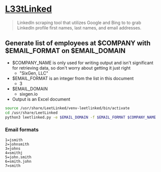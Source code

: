 # [L33tLinked](https://github.com/Sq00ky/LeetLinked)

> LinkedIn scraping tool that utilizes Google and Bing to to grab LinkedIn profile first names, last names, and email addresses.

## Generate list of employees at $COMPANY with $EMAIL_FORMAT on $EMAIL_DOMAIN

- $COMPANY_NAME is only used for writing output and isn't significant for retrieving data, so don't worry about getting it just right
  - "SixGen, LLC"
- $EMAIL_FORMAT is an integer from the list in this document
  - 3
- $EMAIL_DOMAIN
  - sixgen.io
- Output is an Excel document

```bash
source /usr/share/LeetLinked/venv-leetlinked/bin/activate
cd /usr/share/LeetLinked
python3 leetlinked.py -e $EMAIL_DOMAIN -f $EMAIL_FORMAT $COMPANY_NAME
```

### Email formats

```text
1=jsmith
2=johnsmith
3=johns
4=smithj
5=john.smith
6=smith.john
7=smith
```
